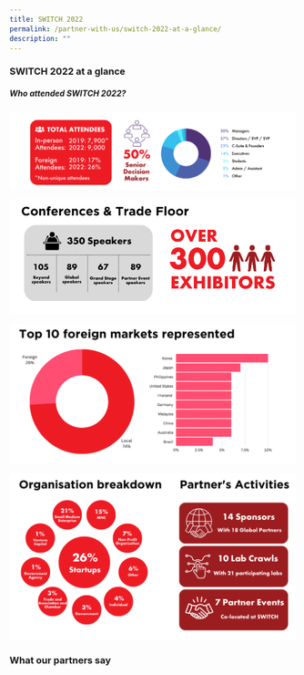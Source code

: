 ```yaml
---
title: SWITCH 2022
permalink: /partner-with-us/switch-2022-at-a-glance/
description: ""
---
```

### SWITCH 2022 at a glance
##### Who attended SWITCH 2022?
![](/images/2023/2023%20website%20(2022%20stats)%20visitor%20demographics.png)

![](/images/2023/2023%20website%20(2022%20stats)%20conferences%20&%20trade%20floor.png)

![](/images/2023/2023%20website%20(2022%20stats)%20foreign%20markets.png)

![](/images/2023/2023%20website%20(2022%20stats)%20org%20breakdown%20&%20partners.png)

### What our partners say